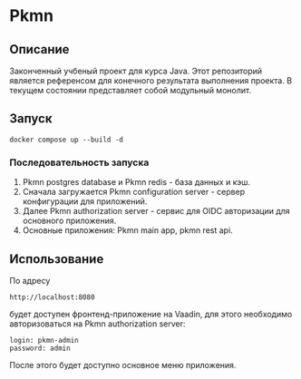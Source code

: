 # Pkmn
## Описание
Законченный учбеный проект для курса Java. Этот репозиторий является референсом для конечного результата выполнения проекта. В текущем состоянии представляет собой модульный монолит.

## Запуск
```
docker compose up --build -d
```

### Последовательность запуска
1. Pkmn postgres database и Pkmn redis - база данных и кэш.  
2. Сначала загружается Pkmn configuration server - сервер конфигурации для приложений.
3. Далее Pkmn authorization server - сервис для OIDC авторизации для основного приложения.
4. Основные приложения: Pkmn main app, pkmn rest api.

## Использование
По адресу 
```
http://localhost:8080
```
будет доступен фронтенд-приложение на Vaadin, для этого необходимо авторизоваться на Pkmn authorization server:
```
login: pkmn-admin
password: admin
```
После этого будет доступно основное меню приложения.
